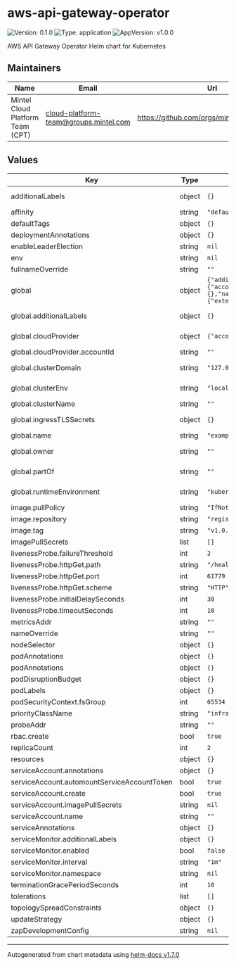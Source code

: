 # aws-api-gateway-operator

![Version: 0.1.0](https://img.shields.io/badge/Version-0.1.0-informational?style=flat-square) ![Type: application](https://img.shields.io/badge/Type-application-informational?style=flat-square) ![AppVersion: v1.0.0](https://img.shields.io/badge/AppVersion-v1.0.0-informational?style=flat-square)

AWS API Gateway Operator Helm chart for Kubernetes

## Maintainers

| Name | Email | Url |
| ---- | ------ | --- |
| Mintel Cloud Platform Team (CPT) | cloud-platform-team@groups.mintel.com | https://github.com/orgs/mintel/teams/satoshi |

## Values

| Key | Type | Default | Description |
|-----|------|---------|-------------|
| additionalLabels | object | `{}` | Labels to add to each object of the chart. |
| affinity | string | `"default"` |  |
| defaultTags | object | `{}` |  |
| deploymentAnnotations | object | `{}` |  |
| enableLeaderElection | string | `nil` |  |
| env | string | `nil` |  |
| fullnameOverride | string | `""` |  |
| global | object | `{"additionalLabels":{},"cloudProvider":{"accountId":""},"clusterDomain":"127.0.0.1.nip.io","clusterEnv":"local","clusterName":"","ingressTLSSecrets":{},"name":"example-app","owner":"","partOf":"","runtimeEnvironment":"kubernetes","terraform":{"externalSecrets":false,"irsa":false}}` | Global variables for us in all charts and sub charts |
| global.additionalLabels | object | `{}` | Additional labels to apply to all resources |
| global.cloudProvider | object | `{"accountId":""}` | Global variables relating to cloud provider |
| global.cloudProvider.accountId | string | `""` | AWS ACcount Id |
| global.clusterDomain | string | `"127.0.0.1.nip.io"` | Kubernetes cluster domain |
| global.clusterEnv | string | `"local"` | Environment (local, dev, qa, prod) |
| global.clusterName | string | `""` | Kubernetes cluster name |
| global.ingressTLSSecrets | object | `{}` | Global dictionary of TLS secrets |
| global.name | string | `"example-app"` | Name of the application |
| global.owner | string | `""` | Team which "owns" the application |
| global.partOf | string | `""` | Top level application each deployment is a part of |
| global.runtimeEnvironment | string | `"kubernetes"` | Global variable definint RUNTIME_ENVIRONMENT |
| image.pullPolicy | string | `"IfNotPresent"` |  |
| image.repository | string | `"registry.gitlab.com/mintel/satoshi/tools/aws-api-gateway-operator"` |  |
| image.tag | string | `"v1.0.0"` |  |
| imagePullSecrets | list | `[]` |  |
| livenessProbe.failureThreshold | int | `2` |  |
| livenessProbe.httpGet.path | string | `"/healthz"` |  |
| livenessProbe.httpGet.port | int | `61779` |  |
| livenessProbe.httpGet.scheme | string | `"HTTP"` |  |
| livenessProbe.initialDelaySeconds | int | `30` |  |
| livenessProbe.timeoutSeconds | int | `10` |  |
| metricsAddr | string | `""` |  |
| nameOverride | string | `""` |  |
| nodeSelector | object | `{}` |  |
| podAnnotations | object | `{}` |  |
| podAnnotations | object | `{}` |  |
| podDisruptionBudget | object | `{}` |  |
| podLabels | object | `{}` |  |
| podSecurityContext.fsGroup | int | `65534` |  |
| priorityClassName | string | `"infra"` |  |
| probeAddr | string | `""` |  |
| rbac.create | bool | `true` |  |
| replicaCount | int | `2` |  |
| resources | object | `{}` |  |
| serviceAccount.annotations | object | `{}` |  |
| serviceAccount.automountServiceAccountToken | bool | `true` |  |
| serviceAccount.create | bool | `true` |  |
| serviceAccount.imagePullSecrets | string | `nil` |  |
| serviceAccount.name | string | `""` |  |
| serviceAnnotations | object | `{}` |  |
| serviceMonitor.additionalLabels | object | `{}` |  |
| serviceMonitor.enabled | bool | `false` |  |
| serviceMonitor.interval | string | `"1m"` |  |
| serviceMonitor.namespace | string | `nil` |  |
| terminationGracePeriodSeconds | int | `10` |  |
| tolerations | list | `[]` |  |
| topologySpreadConstraints | object | `{}` |  |
| updateStrategy | object | `{}` |  |
| zapDevelopmentConfig | string | `nil` |  |

----------------------------------------------
Autogenerated from chart metadata using [helm-docs v1.7.0](https://github.com/norwoodj/helm-docs/releases/v1.7.0)
